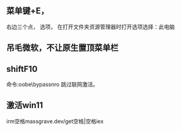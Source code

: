 ## 菜单键+E，
右边三个点，
选项，
在打开文件夹资源管理器时打开选项选择：此电脑

## 吊毛微软，不让原生置顶菜单栏

## shiftF10
命令:oobe\bypassnro
跳过联网激活。

## 激活win11
irm空格massgrave.dev/get空格|空格iex


